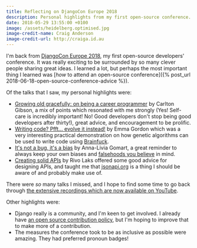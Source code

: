 ```yaml
---
title: Reflecting on DjangoCon Europe 2018
description: Personal highlights from my first open-source conference.
date: 2018-05-29 13:55:00 +0100
image: /assets/heidelberg.optimised.jpg
image-credit-name: Craig Anderson
image-credit-url: http://craiga.id.au
---
```


I'm back from [DjangoCon Europe 2018](https://2018.djangocon.eu), my first open-source developers' conference. It was really exciting to be surrounded by so many clever people sharing great ideas. I learned a lot, but perhaps the most important thing I learned was [*how* to attend an open-source conference]({% post_url 2018-06-18-open-source-conference-advice %}).

Of the talks that I saw, my personal highlights were:

 * [Growing old gracefully: on being a career programmer](https://www.youtube.com/watch?v=7WUFWmyk-HY) by Carlton Gibson, a mix of points which resonated with me strongly (Yes! Self-care is incredibly important! No! Good developers don't stop being good developers after thirty!), great advice, and encouragement to be prolific.
 * [Writing code? Pfft… evolve it instead!](https://www.youtube.com/watch?v=973NUf3skYM) by Emma Gordon which was a very interesting practical demonstration on how genetic algorithms can be used to write code using [Brainfuck](https://en.wikipedia.org/wiki/Brainfuck).
 * [It's not a bug, it's a bias](https://www.youtube.com/watch?v=CZddeZ2RiLE) by Anna-Livia Gomart, a great reminder to always keep your own biases and [falsehoods you believe](https://github.com/kdeldycke/awesome-falsehood) in mind.
 * [Creating solid APIs](https://www.youtube.com/watch?v=1pgQXzoUcgk) by Rivo Laks offered some good advice for designing APIs, and taught me that [jsonapi.org](http://jsonapi.org) is a thing I should be aware of and probably make use of.

There were *so* many talks I missed, and I hope to find some time to go back through [the extensive recordings which are now available on YouTube](https://www.youtube.com/user/djangoconeurope/videos).

Other highlights were:

 * Django really is a community, and I'm keen to get involved. I already have [an open source contribution policy](/policies/open_source), but I'm hoping to improve that to make more of a contribution.
 * The measures the conference took to be as inclusive as possible were amazing. They had preferred pronoun badges!
